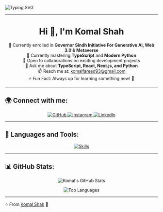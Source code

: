 ![Typing SVG](https://readme-typing-svg.demolab.com?font=Fira+Code&weight=600&size=18&pause=1000&color=blue&center=true&random=false&width=440&height=59&lines=Hi%2C+I'm+Komal+Shah;Passionate+Developer;Quick+Learner;Always+Exploring+New+Technologies;Currently+Mastering+TypeScript+%26+Modern+Python)

---

<h1 align="center">Hi 👋, I'm Komal Shah</h1>

<p align="center">
  🔭 Currently enrolled in <strong>Governor Sindh Initiative For Generative AI, Web 3.0 & Metaverse</strong><br>
  🌱 Currently mastering <strong>TypeScript</strong> and <strong>Modern Python</strong><br>
  👯 Open to collaborations on exciting development projects<br>
  💬 Ask me about <strong>TypeScript, React, Next.js, and Python</strong><br>
  📫 Reach me at: <a href="mailto:komalfareed93@gmail.com">komalfareed93@gmail.com</a><br>
  ⚡ Fun Fact: Always up for learning something new! 🚀
</p>

---

## 🌍 Connect with me:
<p align="center">
  <a href="https://github.com/Komal-shah22">
    <img src="https://img.shields.io/badge/Github-white?style=for-the-badge&logo=Github&logoColor=black" alt="GitHub" />
  </a>
  <a href="https://www.instagram.com/mirrordoll3?igsh=MWZ3bXB5NGpqOHRyeg==">
    <img src="https://img.shields.io/badge/Instagram-purple?style=for-the-badge&logo=instagram&logoColor=white" alt="Instagram" />
  </a>
  <a href="https://www.linkedin.com/in/komal-shah">
    <img src="https://img.shields.io/badge/LinkedIn-blue?style=for-the-badge&logo=linkedin&logoColor=white" alt="LinkedIn" />
  </a>
</p>

---

## 🚀 Languages and Tools:
<p align="center">
  <a href="https://skillicons.dev">
    <img src="https://skillicons.dev/icons?i=typescript,react,nextjs,python,flutter,css,html,github,git,figma,xd&perline=5" alt="Skills" />
  </a>
</p>

---

## 📊 GitHub Stats:
<p align="center">
  <img src="https://github-readme-stats.vercel.app/api?username=Komal-shah22&show_icons=true&theme=radical" alt="Komal's GitHub Stats" />
</p>

<p align="center">
  <img src="https://github-readme-stats.vercel.app/api/top-langs/?username=Komal-shah22&layout=compact&theme=radical" alt="Top Languages" />
</p>

---

⭐️ From [Komal Shah](https://www.linkedin.com/in/komal-shah/) 🚀
